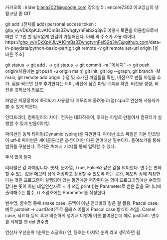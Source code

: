 카카오톡 : irider
biana2021@google.com
강의실 5 : encore7302
이고잉님의 생활코딩 중 GIT

git add .(전체를 add)
personal access token : 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
이렇게 토큰을 이용함으로써 매번 로그인 할 필요없게 연결이 가능해진다. 아래 의 주소가 사용 예이다.
https://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@github.com/data-in-playdata/python-basic-part.git
git remote -v 
git remote set-url origin [올바른 주소]

git status -> git add . -> git status -> git commit -m "메세지" -> git push origin(처음에는 git push -u origin main)
git init, git log --graph, git branch -M main, git remote add origin 
수정 및 추가된 파일들을 확인, 버전으로 만들 파일을 추가. 점을 찍으면 전부 추가한다는 의미, 버전에 담긴 파일 목록을 확인, 버전을 생성, 버전을 깃허브에 업로드

파일은 저장장치에 축적되서 사용될 때 메모리에 올려놓고(램) cpu로 연산해 사용자가 볼 수 있게 띄운다.

인터프리터, 컴파일러의 차이 : 전자는 대화하듯이, 후자는 파일로 만들어서 컴퓨터가 실행할 수 있게 만들어야함.

파이썬은 동적 타이핑(Dynamic typing)을 지원한다.
파이썬 소스 파일은 기본 인코딩이 utf-8
파이썬은 세미콜론(;)은 옵션이지만 다른 언어에선 필수이다.
들여쓰기를 통해 범위를 구분한다.
주석은 #(해시 기호)를 통해 입력할 수 있다.

주석 많이 달자

리터럴은 값 자체입니다. 숫자, 문자열, True, False와 같은 값을 의미한다.
변수는 변화할 수 있는 값을 메모리 상에 저장하고 활용할 수 있도록 하는 공간, 메모리 상에 저장한다는 것은 프로그램이 실행되어 있는 동안에만 저장된다는 의미
프로그래밍에선 수학의 같다는 뜻이 아닌 대입연산자로 = 가 쓰임
print ()는 Parameter로 받은 값을 모니터에 출력해주는 함수, () 소괄호에는 Parameter를 작성한다.

변수명, 함수명 등에 snake case, 공백이 아닌 언더바와 같은 걸 활용, Pascal case, 예로 justdoit -> JustDoIt(주로 클래스 이름에 Pascal case 방식이 쓰임).
Camel case, 낙ㅌ타 등의 혹과 비슷하게 생겨서 이렇게 이름 붙여졌는데 예로 justDoIt.
변수를 삭제할 땐 del 변수명

연산자 우선순위 1순위는 소괄호() 안, 등호는 마지막 순위 라고 생각하면 됨

